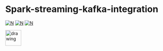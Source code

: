 # Spark-streaming-kafka-integration

[![N](https://www.python.org/static/img/python-logo.png)](https://www.python.org/) [![N](http://spark.apache.org/images/spark-logo-trademark.png)](http://spark.apache.org/) [![N](https://static01.nyt.com/images/2014/08/10/magazine/10wmt/10wmt-superJumbo-v4.jpg)](https://apps.twitter.com/)

<img src="https://static01.nyt.com/images/2014/08/10/magazine/10wmt/10wmt-superJumbo-v4.jpg" alt="drawing" height="50" width="50"/>
